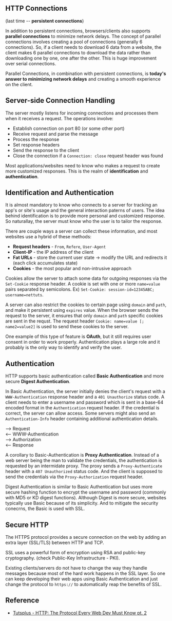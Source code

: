 
## HTTP Connections
(last time -- **persistent connections**)

In addition to persistent connections, browsers/clients also supports **parallel connections** to minimize network delays.
The concept of parallel connections involves creating a pool of connections (generally 6 connections). So, if a client 
needs to download 6 data from a website, the client makes 6 parallel connections to download the data rather than
downloading one by one, one after the other. This is huge improvement over serial connections.

Parallel Connections, in combination with persistent connections, is **today's answer to minimizing network delays** and 
creating a smooth experience on the client.

## Server-side Connection Handling
The server mostly listens for incoming connections and processes them when it receives a request.
The operations involve:
- Establish connection on port 80 (or some other port)
- Receive request and parse the message
- Process the response
- Set response headers
- Send the response to the client
- Close the connection if a `Connection: close` request header was found

Most applications/websites need to know who makes a request to create more customized responses. This is the realm of
**identification** and **authentication**.

## Identification and Authentication
It is almost mandatory to know who connects to a server for tracking an app's or site's usage and the general interaction
paterns of users. The idea behind identification is to provide more personal and customized response. So naturallay,
the server must know who the user is to tailor the response.

There are couple ways a server can collect these information, and most websites use a hybrid of these methods:
- **Request headers** - `From`, `Refere`, `User-Agent`
- **Client-IP** - the IP address of the client
- **Fat URLs** - store the current user state -> modify the URL and redirects it (each click accumulates state)
- **Cookies** - the most popular and non-intrusive approach

Cookies allow the server to attach some data for outgoing responses via the `Set-Cookie` response header.
A cookie is set with one or more `name=value` pairs separated by semicolons.
Ex) `Set-Cookie: session-id=12345ABC; username=nettuts`.

A server can also restrict the cookies to certain page using `domain` and `path`, and make it persistent using `expires` value.
When the browser sends the request to the server, it ensures that only `domain` and `path` specific cookies are sent in the
requst. The request header `Cookie: name=value [; name2=value2]` is used to send these cookies to the server.

One example of this type of feature is **OAuth**, but it still requires user consent in order to work properly.
Authentication plays a large role and it probably is the only way to identify and verify the user.

## Authentication
HTTP supports basic authentication called **Basic Authentication** and more secure **Digest Authentication**.

In Basic Authentication, the server initially denies the client's request with a `WWW-Authentication` response header
and a `401 Unauthorize` status code. A client needs to enter a username and password which is sent in a base-64 
encoded format in the `Authentication` request header. If the credential is correct, the server can allow access.
Some servers might also send an `Authentication-Info` header containing additional authentication details.

--> Request<br>
<-- WWW-Authentication<br>
--> Authorization<br>
<-- Response

A corollary to Basic-Authentication is **Proxy Authentication**. Instead of a web server being the man to 
validate the credentials, the authentication is requested by an intermidate proxy.
The proxy sends a `Proxy-Authenticate` header with a `407 Unauthorized` status code. And the client is supposed
to send the credentials via the `Proxy-Authorization` request header.

Digest Authentication is similar to Basic Authentication but uses more secure hashing function to 
encrypt the username and password (commonly with MD5 or KD digest functions). Although Digest is more
secure, websites typically use Basic because of its simplicity. And to mitigate the security conecrns, the Basic is 
used with SSL.

## Secure HTTP
The HTTPS protocol provides a secure connection on the web by adding an extra layer (SSL/TLS) between HTTP and TCP.

SSL uses a powerful form of encryption using RSA and public-key cryptography. (check Public-Key Infrastructure - PKI).

Existing clients/servers do not have to change the way they handle messages because most of the hard work happens in the
SSL layer. So one can keep developing their web apps using Basic Authentication and just change the protocol to `https://`
to automatically reap the benefits of SSL.

## Reference
- [Tutsplus - HTTP: The Protocol Every Web Dev Must Know pt. 2](https://code.tutsplus.com/tutorials/http-the-protocol-every-web-developer-must-know-part-2--net-31155)
